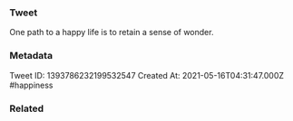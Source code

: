 ### Tweet
One path to a happy life is to retain a sense of wonder.

### Metadata
Tweet ID: 1393786232199532547
Created At: 2021-05-16T04:31:47.000Z
#happiness 

### Related

